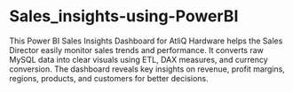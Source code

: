 # Sales_insights-using-PowerBI
This Power BI Sales Insights Dashboard for AtliQ Hardware helps the Sales Director easily monitor sales trends and performance. It converts raw MySQL data into clear visuals using ETL, DAX measures, and currency conversion. The dashboard reveals key insights on revenue, profit margins, regions, products, and customers for better decisions.
